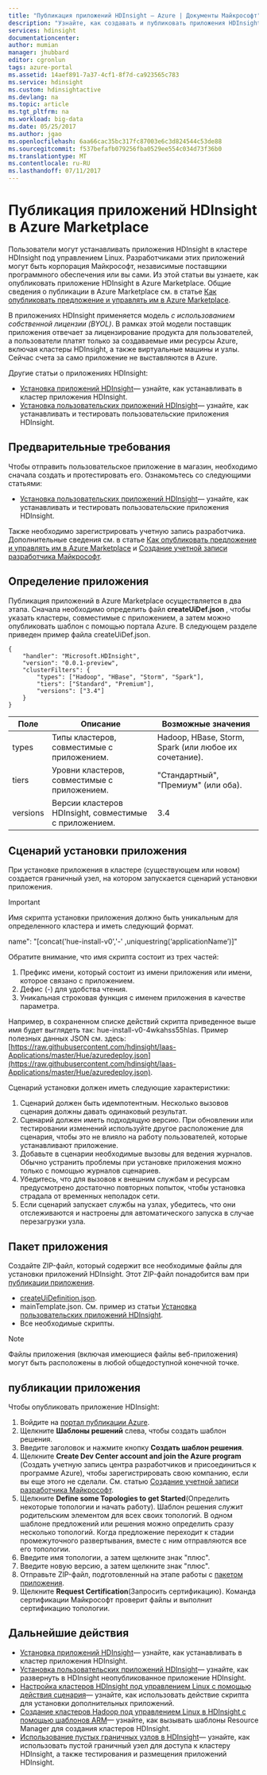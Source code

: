 ```yaml
---
title: "Публикация приложений HDInsight — Azure | Документы Майкрософт"
description: "Узнайте, как создавать и публиковать приложения HDInsight."
services: hdinsight
documentationcenter: 
author: mumian
manager: jhubbard
editor: cgronlun
tags: azure-portal
ms.assetid: 14aef891-7a37-4cf1-8f7d-ca923565c783
ms.service: hdinsight
ms.custom: hdinsightactive
ms.devlang: na
ms.topic: article
ms.tgt_pltfrm: na
ms.workload: big-data
ms.date: 05/25/2017
ms.author: jgao
ms.openlocfilehash: 6aa66cac35bc317fc87003e6c3d824544c53de88
ms.sourcegitcommit: f537befafb079256fba0529ee554c034d73f36b0
ms.translationtype: MT
ms.contentlocale: ru-RU
ms.lasthandoff: 07/11/2017
---
```

# <a name="publish-hdinsight-applications-into-the-azure-marketplace"></a>Публикация приложений HDInsight в Azure Marketplace
Пользователи могут устанавливать приложения HDInsight в кластере HDInsight под управлением Linux. Разработчиками этих приложений могут быть корпорация Майкрософт, независимые поставщики программного обеспечения или вы сами. Из этой статьи вы узнаете, как опубликовать приложение HDInsight в Azure Marketplace.  Общие сведения о публикации в Azure Marketplace см. в статье [Как опубликовать предложение и управлять им в Azure Marketplace](../marketplace-publishing/marketplace-publishing-getting-started.md).

В приложениях HDInsight применяется модель *с использованием собственной лицензии (BYOL)*. В рамках этой модели поставщик приложения отвечает за лицензирование продукта для пользователей, а пользователи платят только за создаваемые ими ресурсы Azure, включая кластеры HDInsight, а также виртуальные машины и узлы. Сейчас счета за само приложение не выставляются в Azure.

Другие статьи о приложениях HDInsight:

* [Установка приложений HDInsight](hdinsight-apps-install-applications.md)— узнайте, как устанавливать в кластер приложения HDInsight.
* [Установка пользовательских приложений HDInsight](hdinsight-apps-install-custom-applications.md)— узнайте, как устанавливать и тестировать пользовательские приложения HDInsight.

## <a name="prerequisites"></a>Предварительные требования
Чтобы отправить пользовательское приложение в магазин, необходимо сначала создать и протестировать его. Ознакомьтесь со следующими статьями:

* [Установка пользовательских приложений HDInsight](hdinsight-apps-install-custom-applications.md)— узнайте, как устанавливать и тестировать пользовательские приложения HDInsight.

Также необходимо зарегистрировать учетную запись разработчика. Дополнительные сведения см. в статье [Как опубликовать предложение и управлять им в Azure Marketplace](../marketplace-publishing/marketplace-publishing-getting-started.md) и [Создание учетной записи разработчика Майкрософт](../marketplace-publishing/marketplace-publishing-accounts-creation-registration.md).

## <a name="define-application"></a>Определение приложения
Публикация приложений в Azure Marketplace осуществляется в два этапа.  Сначала необходимо определить файл **createUiDef.json** , чтобы указать кластеры, совместимые с приложением, а затем можно опубликовать шаблон с помощью портала Azure. В следующем разделе приведен пример файла createUiDef.json.

    {
        "handler": "Microsoft.HDInsight",
        "version": "0.0.1-preview",
        "clusterFilters": {
            "types": ["Hadoop", "HBase", "Storm", "Spark"],
            "tiers": ["Standard", "Premium"],
            "versions": ["3.4"]
        }
    }


| Поле | Описание | Возможные значения |
| --- | --- | --- |
| types |Типы кластеров, совместимые с приложением. |Hadoop, HBase, Storm, Spark (или любое их сочетание). |
| tiers |Уровни кластеров, совместимые с приложением. |"Стандартный", "Премиум" (или оба). |
| versions |Версии кластеров HDInsight, совместимые с приложением. |3.4 |

## <a name="application-install-script"></a>Сценарий установки приложения
При установке приложения в кластере (существующем или новом) создается граничный узел, на котором запускается сценарий установки приложения.
  > [!IMPORTANT]
  > Имя скрипта установки приложения должно быть уникальным для определенного кластера и иметь следующий формат.
  > 
  > name": "[concat('hue-install-v0','-' ,uniquestring(‘applicationName’)]"
  > 
  > Обратите внимание, что имя скрипта состоит из трех частей:
  > 
  > 1. Префикс имени, который состоит из имени приложения или имени, которое связано с приложением.
  > 2. Дефис (-) для удобства чтения.
  > 3. Уникальная строковая функция с именем приложения в качестве параметра.
  > 
  > Например, в сохраненном списке действий скрипта приведенное выше имя будет выглядеть так: hue-install-v0-4wkahss55hlas. Пример полезных данных JSON см. здесь: [https://raw.githubusercontent.com/hdinsight/Iaas-Applications/master/Hue/azuredeploy.json](https://raw.githubusercontent.com/hdinsight/Iaas-Applications/master/Hue/azuredeploy.json).
  > 
Сценарий установки должен иметь следующие характеристики:
1. Сценарий должен быть идемпотентным. Несколько вызовов сценария должны давать одинаковый результат.
2. Сценарий должен иметь подходящую версию. При обновлении или тестировании изменений используйте другое расположение для сценария, чтобы это не влияло на работу пользователей, которые устанавливают приложение. 
3. Добавьте в сценарии необходимые вызовы для ведения журналов. Обычно устранить проблемы при установке приложения можно только с помощью журналов сценариев.
4. Убедитесь, что для вызовов к внешним службам и ресурсам предусмотрено достаточно повторных попыток, чтобы установка страдала от временных неполадок сети.
5. Если сценарий запускает службы на узлах, убедитесь, что они отслеживаются и настроены для автоматического запуска в случае перезагрузки узла.

## <a name="package-application"></a>Пакет приложения
Создайте ZIP-файл, который содержит все необходимые файлы для установки приложений HDInsight. Этот ZIP-файл понадобится вам при [публикации приложения](#publish-application).

* [createUiDefinition.json](#define-application).
* mainTemplate.json. См. пример из статьи [Установка пользовательских приложений HDInsight](hdinsight-apps-install-custom-applications.md).
* Все необходимые скрипты.

> [!NOTE]
> Файлы приложения (включая имеющиеся файлы веб-приложения) могут быть расположены в любой общедоступной конечной точке.
> 

## <a name="publish-application"></a>публикации приложения
Чтобы опубликовать приложение HDInsight:

1. Войдите на [портал публикации Azure](https://publish.windowsazure.com/).
2. Щелкните **Шаблоны решений** слева, чтобы создать шаблон решения.
3. Введите заголовок и нажмите кнопку **Создать шаблон решения**.
4. Щелкните **Create Dev Center account and join the Azure program** (Создать учетную запись центра разработчиков и присоединиться к программе Azure), чтобы зарегистрировать свою компанию, если вы еще этого не сделали.  См. статью [Создание учетной записи разработчика Майкрософт](../marketplace-publishing/marketplace-publishing-accounts-creation-registration.md).
5. Щелкните **Define some Topologies to get Started**(Определить некоторые топологии и начать работу). Шаблон решения служит родительским элементом для всех своих топологий. В одном шаблоне предложений или решения можно определить сразу несколько топологий. Когда предложение переходит к стадии промежуточного развертывания, вместе с ним отправляются все его топологии. 
6. Введите имя топологии, а затем щелкните знак "плюс".
7. Введите новую версию, а затем щелкните знак "плюс".
8. Отправьте ZIP-файл, подготовленный на этапе работы с [пакетом приложения](#package-application).  
9. Щелкните **Request Certification**(Запросить сертификацию). Команда сертификации Майкрософт проверит файлы и выполнит сертификацию топологии.

## <a name="next-steps"></a>Дальнейшие действия
* [Установка приложений HDInsight](hdinsight-apps-install-applications.md)— узнайте, как устанавливать в кластер приложения HDInsight.
* [Установка пользовательских приложений HDInsight](hdinsight-apps-install-custom-applications.md)— узнайте, как развернуть в HDInsight неопубликованное приложение HDInsight.
* [Настройка кластеров HDInsight под управлением Linux с помощью действия сценария](hdinsight-hadoop-customize-cluster-linux.md)— узнайте, как использовать действие скрипта для установки дополнительных приложений.
* [Создание кластеров Hadoop под управлением Linux в HDInsight с помощью шаблонов ARM](hdinsight-hadoop-create-linux-clusters-arm-templates.md)— узнайте, как вызывать шаблоны Resource Manager для создания кластеров HDInsight.
* [Использование пустых граничных узлов в HDInsight](hdinsight-apps-use-edge-node.md)— узнайте, как использовать пустой граничный узел для доступа к кластеру HDInsight, а также тестирования и размещения приложений HDInsight.


